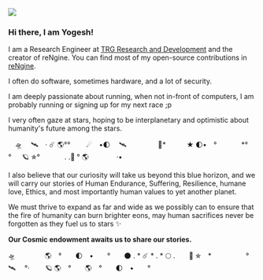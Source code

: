 <img src="planets.gif">

### Hi there, I am Yogesh!

I am a Research Engineer at [TRG Research and Development](https://www.trgint.com/) and the creator of reNgine. You can find most of my open-source contributions in [reNgine](https://github.com/yogeshojha/rengine).

I often do software, sometimes hardware, and a lot of security.

I am deeply passionate about running, when not in-front of computers, I am probably running or signing up for my next race ;p

I very often gaze at stars, hoping to be interplanetary and optimistic about humanity's future among the stars. 

　🛸 　🛰　· ☄ 🌎°°　　 ☄　•🌓　 🛰　　 　　  🌙*　　　★ 🌓•　°　　 　 *°　 　°  　 🪐 ✯°　 　　 . .🚀 ° 🌎　　　　·•

I also believe that our curiosity will take us beyond this blue horizon, and we will carry our stories of Human Endurance, Suffering, Resilience, humane love, Ethics, and most importantly human values to yet another planet. 

We must thrive to expand as far and wide as we possibly can to ensure that the fire of humanity can burn brighter eons, may human sacrifices never be forgotten as they fuel us to stars ✨

**Our Cosmic endowment awaits us to share our stories.**

🛸　　　 　🌎　°　　🌓　•　　°　　🌑       .    *    ☄️     *    .  *     🌕  .　　🚀 ✯　*　　　　　°　　　　🛰 　°·　　 🪐 🌎　°　　🌎　°　　🌓　•　　°
